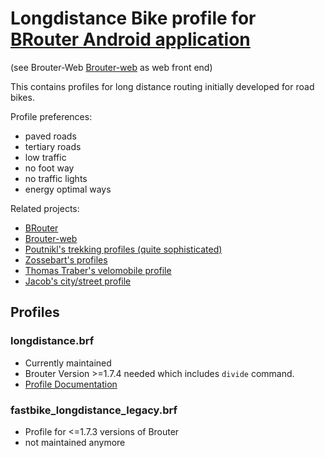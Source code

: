 # Longdistance Bike profile for [BRouter Android application](http://brouter.de/brouter/) 

(see Brouter-Web [Brouter-web](http://brouter.de/brouter-web/) as web front end)
 
This contains profiles for long distance routing initially developed for road bikes.

Profile preferences:

   * paved roads
   * tertiary roads
   * low traffic
   * no foot way
   * no traffic lights
   * energy optimal ways


Related projects\:  
   * [BRouter](https://github.com/abrensch/brouter)
   * [Brouter-web](https://github.com/nrenner/brouter-web)
   * [Poutnikl's trekking profiles (quite sophisticated)](https://github.com/poutnikl/Brouter-profiles)
   * [Zossebart's profiles](https://github.com/zossebart/brouter-mtb)  
   * [Thomas Traber's velomobile profile](https://github.com/ThomasTraber/brouter_profiles_and_testing)
   * [Jacob's city/street profile](https://github.com/utack/utack_brouter_data)
   
## Profiles
### longdistance.brf
   * Currently maintained
   * Brouter Version >=1.7.4 needed which includes `divide` command.
   * [Profile Documentation](longdistance.md)

### fastbike_longdistance_legacy.brf
   * Profile for <=1.7.3 versions of Brouter
   * not maintained anymore
